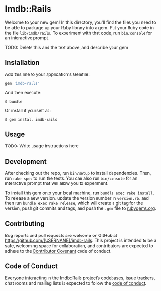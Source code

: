 # Imdb::Rails

Welcome to your new gem! In this directory, you'll find the files you need to be able to package up your Ruby library into a gem. Put your Ruby code in the file `lib/imdb/rails`. To experiment with that code, run `bin/console` for an interactive prompt.

TODO: Delete this and the text above, and describe your gem

## Installation

Add this line to your application's Gemfile:

```ruby
gem 'imdb-rails'
```

And then execute:

    $ bundle

Or install it yourself as:

    $ gem install imdb-rails

## Usage

TODO: Write usage instructions here

## Development

After checking out the repo, run `bin/setup` to install dependencies. Then, run `rake spec` to run the tests. You can also run `bin/console` for an interactive prompt that will allow you to experiment.

To install this gem onto your local machine, run `bundle exec rake install`. To release a new version, update the version number in `version.rb`, and then run `bundle exec rake release`, which will create a git tag for the version, push git commits and tags, and push the `.gem` file to [rubygems.org](https://rubygems.org).

## Contributing

Bug reports and pull requests are welcome on GitHub at https://github.com/[USERNAME]/imdb-rails. This project is intended to be a safe, welcoming space for collaboration, and contributors are expected to adhere to the [Contributor Covenant](http://contributor-covenant.org) code of conduct.

## Code of Conduct

Everyone interacting in the Imdb::Rails project’s codebases, issue trackers, chat rooms and mailing lists is expected to follow the [code of conduct](https://github.com/[USERNAME]/imdb-rails/blob/master/CODE_OF_CONDUCT.md).
